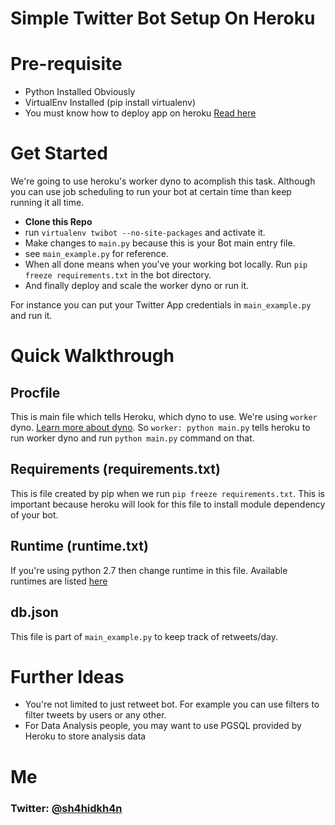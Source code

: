 # Simple Twitter Bot Setup On Heroku

# Pre-requisite
* Python Installed Obviously
* VirtualEnv Installed (pip install virtualenv)
* You must know how to deploy app on heroku [Read here](https://devcenter.heroku.com/articles/getting-started-with-python)

# Get Started
We're going to use heroku's worker dyno to acomplish this task. Although you can use job scheduling to run your bot at certain time than keep running it all time.

* **Clone this Repo**
* run `virtualenv twibot --no-site-packages` and activate it.
* Make changes to `main.py` because this is your Bot main entry file.
* see `main_example.py` for reference.
* When all done means when you've your working bot locally. Run `pip freeze requirements.txt` in the bot directory.
* And finally deploy and scale the worker dyno or run it.

For instance you can put your Twitter App credentials in `main_example.py` and run it.
# Quick Walkthrough

## Procfile
This is main file which tells Heroku, which dyno to use. We're using `worker` dyno. [Learn more about dyno](https://devcenter.heroku.com/articles/dynos).
So `worker: python main.py` tells heroku to run worker dyno and run `python main.py` command on that.
 
## Requirements (requirements.txt)
This is file created by pip when we run `pip freeze requirements.txt`. This is important because heroku will look for this file to install module dependency of your bot.

## Runtime (runtime.txt)
If you're using python 2.7 then change runtime in this file. Available runtimes are listed [here](https://devcenter.heroku.com/articles/python-runtimes)

## db.json
This file is part of `main_example.py` to keep track of retweets/day. 

# Further Ideas
* You're not limited to just retweet bot. For example you can use filters to filter tweets by users or any other. 
* For Data Analysis people, you may want to use PGSQL provided by Heroku to store analysis data

# Me
### Twitter: [@sh4hidkh4n](https://twitter.com/sh4hidkh4n)
